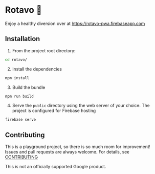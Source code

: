 <!--
 Copyright 2019 Google LLC

 Licensed under the Apache License, Version 2.0 (the "License");
 you may not use this file except in compliance with the License.
 You may obtain a copy of the License at

     http://www.apache.org/licenses/LICENSE-2.0

 Unless required by applicable law or agreed to in writing, software
 distributed under the License is distributed on an "AS IS" BASIS,
 WITHOUT WARRANTIES OR CONDITIONS OF ANY KIND, either express or implied.
 See the License for the specific language governing permissions and
 limitations under the License.
-->

# Rotavo 🥑

Enjoy a healthy diversion over at https://rotavo-pwa.firebaseapp.com

## Installation

1. From the project root directory:
```sh
cd rotavo/
```
2. Install the dependencies
```sh
npm install
```
3. Build the bundle
```sh
npm run build
```
4. Serve the `public` directory using the web server of your choice. The project is configured for Firebase hosting
```sh
firebase serve
```

## Contributing

This is a playground project, so there is so much room for improvement! Issues and pull requests are always welcome. For details, see [CONTRIBUTING](CONTRIBUTING.md)

This is not an officially supported Google product.
